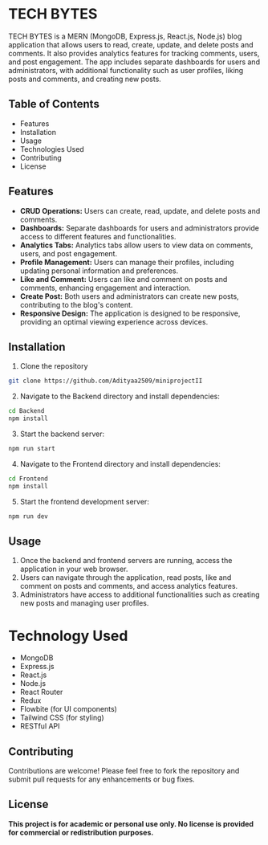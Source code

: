 # **TECH BYTES**

TECH BYTES is a MERN (MongoDB, Express.js, React.js, Node.js) blog application that allows users to read, create, update, and delete posts and comments. It also provides analytics features for tracking comments, users, and post engagement. The app includes separate dashboards for users and administrators, with additional functionality such as user profiles, liking posts and comments, and creating new posts.

## Table of Contents

- Features
- Installation
- Usage
- Technologies Used
- Contributing
- License

## Features

- **CRUD Operations:** Users can create, read, update, and delete posts and comments.
- **Dashboards:** Separate dashboards for users and administrators provide access to different features and functionalities.
- **Analytics Tabs:** Analytics tabs allow users to view data on comments, users, and post engagement.
- **Profile Management:** Users can manage their profiles, including updating personal information and preferences.
- **Like and Comment:** Users can like and comment on posts and comments, enhancing engagement and interaction.
- **Create Post:** Both users and administrators can create new posts, contributing to the blog's content.
- **Responsive Design:** The application is designed to be responsive, providing an optimal viewing experience across devices.

## Installation

1. Clone the repository

```bash
git clone https://github.com/Adityaa2509/miniprojectII

```

2. Navigate to the Backend directory and install dependencies:

```bash
cd Backend
npm install
```

3. Start the backend server:

```bash
npm run start
```

4. Navigate to the Frontend directory and install dependencies:

```bash
cd Frontend
npm install
```

5. Start the frontend development server:

```bash
npm run dev
```

## Usage

1. Once the backend and frontend servers are running, access the application in your web browser.
2. Users can navigate through the application, read posts, like and comment on posts and comments, and access analytics features.
3. Administrators have access to additional functionalities such as creating new posts and managing user profiles.

# Technology Used

- MongoDB
- Express.js
- React.js
- Node.js
- React Router
- Redux
- Flowbite (for UI components)
- Tailwind CSS (for styling)
- RESTful API

## Contributing

Contributions are welcome! Please feel free to fork the repository and submit pull requests for any enhancements or bug fixes.

## License

**This project is for academic or personal use only. No license is provided for commercial or redistribution purposes.**
